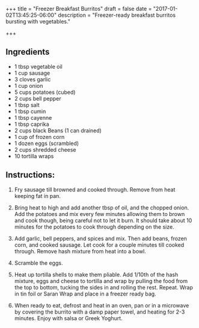 +++
title = "Freezer Breakfast Burritos"
draft = false
date = "2017-01-02T13:45:25-06:00"
description = "Freezer-ready breakfast burritos bursting with vegetables."

+++

## Ingredients

* 1 tbsp vegetable oil
* 1 cup sausage
* 3 cloves garlic
* 1 cup onion
* 5 cups potatoes (cubed)
* 2 cups bell pepper
* 1 tbsp salt
* 1 tbsp cumin
* 1 tbsp cayenne
* 1 tbsp caprika
* 2 cups black Beans (1 can drained)
* 1 cup of frozen corn
* 1 dozen eggs (scrambled)
* 2 cups shredded cheese
* 10 tortilla wraps

## Instructions:

1. Fry sausage till browned and cooked through.
Remove from heat keeping fat in pan.

2. Bring heat to high and add another tbsp of oil, and the chopped onion.
Add the potatoes and mix every few minutes allowing them to brown and cook though, being careful not to let it burn.
It should take about 10 minutes for the potatoes to cook through depending on the size.

3. Add garlic, bell peppers, and spices and mix.
Then add beans, frozen corn, and cooked sausage.
Let cook for a couple minutes till cooked through.
Remove hash mixture from heat into a bowl.

4. Scramble the eggs.

5. Heat up tortilla shells to make them pliable.
Add 1/10th of the hash mixture, eggs and cheese to tortilla and wrap by pulling the food from the top to bottom, tucking the sides in and rolling the rest.
Repeat.
Wrap in tin foil or Saran Wrap and place in a freezer ready bag.

6. When ready to eat, defrost and heat in an oven, pan or in a microwave by covering the burrito with a damp paper towel, and heating for 2-3 minutes.
Enjoy with salsa or Greek Yoghurt.
